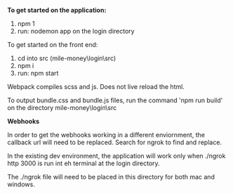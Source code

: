 **To get started on the application:**

1) npm 1
2) run: nodemon app 
    on the login directory

To get started on the front end:

1) cd into src (mile-money\login\src)
2) npm i
3) run: npm start

Webpack compiles scss and js. Does not live reload the html. 

To output bundle.css and bundle.js files, run the command 'npm run build' on the directory mile-money\login\src


**Webhooks**

In order to get the webhooks working in a different enviornment, the callback url will need to be replaced. Search for ngrok to find and replace.

In the existing dev environment, the application will work only when ./ngrok http 3000 is run int eh terminal at the login directory.

The ./ngrok file will need to be placed in this directory for both mac and windows.

